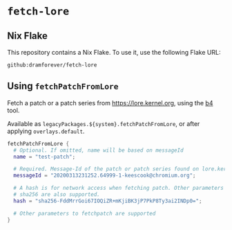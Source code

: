 # `fetch-lore`

## Nix Flake

This repository contains a Nix Flake. To use it, use the following Flake URL:

```plain
github:dramforever/fetch-lore
```

## Using `fetchPatchFromLore`

Fetch a patch or a patch series from <https://lore.kernel.org>, using the [b4] tool.

[b4]: https://git.kernel.org/pub/scm/utils/b4/b4.git/about/

Available as `legacyPackages.${system}.fetchPatchFromLore`, or after applying `overlays.default`.

```nix
fetchPatchFromLore {
  # Optional. If omitted, name will be based on messageId
  name = "test-patch";

  # Required. Message-Id of the patch or patch series found on lore.kernel.org
  messageId = "20200313231252.64999-1-keescook@chromium.org";

  # A hash is for network access when fetching patch. Other parameters like
  # sha256 are also supported.
  hash = "sha256-FddMrrGoi67IOQiZR+mKjiBK3jP7PkP8Ty3ai2INDp0=";

  # Other parameters to fetchpatch are supported
}
```
